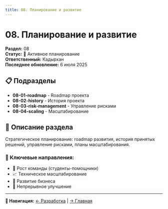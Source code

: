 ```yaml
---
title: 08. Планирование и развитие
---
```


# 08. Планирование и развитие

**Раздел:** 08  
**Статус:** 🔄 Активное планирование  
**Ответственный:** Кадырхан  
**Последнее обновление:** 6 июля 2025

## 📋 Подразделы

- **08-01-roadmap** - Roadmap проекта
- **08-02-history** - История проекта
- **08-03-risk-management** - Управление рисками
- **08-04-scaling** - Масштабирование

## 📖 Описание раздела

Стратегическое планирование: roadmap развития, история принятых решений, управление рисками, планы масштабирования.

### 🎯 Ключевые направления:
- 🚀 Рост команды (студенты-помощники)
- 📈 Техническое масштабирование
- 💼 Развитие бизнеса
- 🔄 Непрерывное улучшение

---
**📍 Навигация:** [← Разработка](../07-development/README.md) | [→ Главная](../README.md)